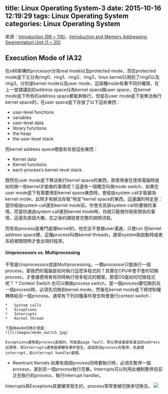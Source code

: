 title: Linux Operating System-3
date: 2015-10-16 12:19:29
tags: Linux Operating System
categories: Linux Operating System
---
來源：[Introduction (99 ~ 116)](http://www.csie.ncu.edu.tw/~hsufh/COURSES/FALL2015/linuxLecture_3_9-1.ppt)，[Introduction and Memory Addressing: Segmentation Unit (1 ~ 20)](http://www.csie.ncu.edu.tw/~hsufh/COURSES/FALL2015/linuxLecture_3_9-2.ppt)
<h2> Execution Mode of IA32 </h2>
在x86架構的processor分為real mode以及protected mode，而在protected mode底下又分為ring0、ring1、ring2、ring3，linux kernel只用到了ring0以及ring3，分別是kernel mode以及user mode，這兩種mode有著不同的權限，在上一堂課講到的address space分為kernel space跟user space，在kernel mode底下所有的address space都能夠執行，但是在user mode底下是無法執行kernel space的。在user space底下存放了以下這些東西：

*   user-level functions
*   variables
*   user-level data
*   library functions
*   the heap
*   the user-level stack

而kernel address space裡面有存放這些東西：

*   Kernel data
*   Kernel functions
*   each process’s kernel-level stack

既然在user mode底下無法執行kernel space的東西，那使用者在使用電腦時是如何做一些kernel才能做的事情呢？這邊有一個概念叫做mode switch，如果在user mode底下有需要用到kernel space東西時，會經由system call才能變為kernel mode，此時才有辦法存取"特定"kernel space的東西。這邊講的特定是：當你經由system call進到kernel mode前，你會先告訴system call你要做的事情，而當你通過system call進到kernel mode時，你就只能做你剛剛預告的事情，這邊先提個大概，在之後的課程會完整的說明流程。

而有些process是專門處理kernel的，他完全不會跟user溝通，只會run 在kernel address space裡，這種process叫做kernel threads，通常system剛啟動時或者系統被關閉時才會出現的程序。

<h4> Uniprocessors vs. Multiprocessing </h4>
不管是Uniprocessors或是Multiprocessing，一顆processor只能執行一個process，那我們的電腦是如何執行這麼多程式的？其實在CPU中會不會的切換process，才會讓使用者有同時執行很多程式的錯覺，那麼OS是如何切換程式呢？
*   Context Switch 
    也可以稱做process switch，當一個process要切換到另一個process時，必須先切換到kernel mode，然後在kernel mode底下將控制權轉移給另一個process。通常有下列四種事件發生時會進行context switch：

    *   System calls
    *   Exceptions
    *   Interrupts
    *   Kernel thread
    
    下圖為mode切換示意圖：
    ![](/images/mode_switch.jpg)

    Exceptions通常是process造成的，可能是page fault、除以零或者是有違法的address出現等，而Interrupts通常是硬體有事件發生，造成其他process先暫停，先處理interrupt，由interrupt handler處理。

*   Reentrant Kernels
    如果有兩個process同時要執行時，必須先暫停一個process，直到另一個process執行完畢。Interrupts可以利用此機制暫停目前正在執行的process，執行interrupt handler。

Interrupts與Exceptions其實蠻常發生的，process常常會被切換來切換去。
![](/images/interleaving.jpg)


